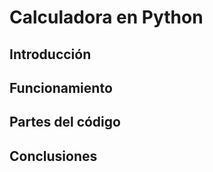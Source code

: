 # Calculadora en Python

## Introducción

## Funcionamiento

## Partes del código

## Conclusiones

